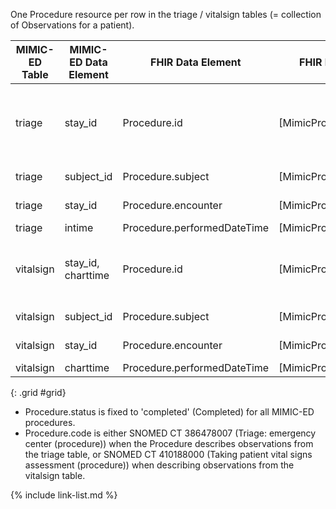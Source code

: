 One Procedure resource per row in the triage / vitalsign tables (= collection of Observations for a patient).

|MIMIC-ED Table|MIMIC-ED Data Element|FHIR Data Element|FHIR Profile|Notes| 
|---|---|---|---|---|
|triage|stay_id|Procedure.id|[MimicProcedureED]|Each stay_id has one triage associated with it|
|triage|subject_id|Procedure.subject|[MimicProcedureED]|Convert to UUID5|
|triage|stay_id|Procedure.encounter|[MimicProcedureED]|Convert to UUID5|
|triage|intime|Procedure.performedDateTime|[MimicProcedureED]||
|vitalsign|stay_id, charttime|Procedure.id|[MimicProcedureED]|Concat elements and convert to UUID5|
|vitalsign|subject_id|Procedure.subject|[MimicProcedureED]|Convert to UUID5|
|vitalsign|stay_id|Procedure.encounter|[MimicProcedureED]|Convert to UUID5|
|vitalsign|charttime|Procedure.performedDateTime|[MimicProcedureED]||


{: .grid #grid}

* Procedure.status is fixed to 'completed' (Completed) for all MIMIC-ED procedures.
* Procedure.code is either SNOMED CT 386478007 (Triage: emergency center (procedure)) when the Procedure describes observations from the triage table, or SNOMED CT 410188000 (Taking patient vital signs assessment (procedure)) when describing observations from the vitalsign table. 

{% include link-list.md %}
